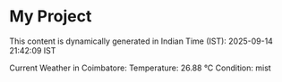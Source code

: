 # My Project

This content is dynamically generated in Indian Time (IST): 2025-09-14 21:42:09 IST


Current Weather in Coimbatore:
Temperature: 26.88 °C
Condition: mist
